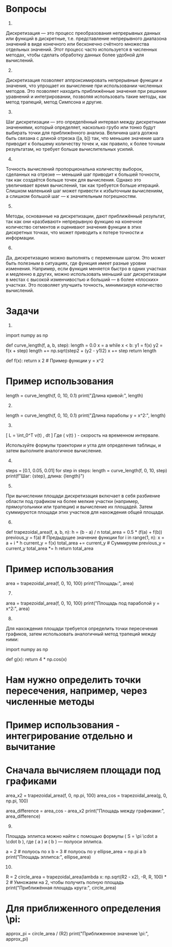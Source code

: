 # Вопросы
1. 
Дискретизация — это процесс преобразования непрерывных данных или функций в дискретные, т.е. представление непрерывного диапазона значений в виде конечного или бесконечно счётного множества отдельных значений. Этот процесс часто используется в численных методах, чтобы сделать обработку данных более удобной для вычислений.

2. 
Дискретизация позволяет аппроксимировать непрерывные функции и значения, что упрощает их вычисление при использовании численных методов. Это позволяет находить приближённые значения при решении уравнений и интегрировании, позволяя использовать такие методы, как метод трапеций, метод Симпсона и другие.

3. 
Шаг дискретизации — это определённый интервал между дискретными значениями, который определяет, насколько грубо или тонко будут выбирать точки для приближённого анализа. Величина шага должна быть связана с длиной отрезка \([a, b]\) так, что меньшее значение шага приводит к большему количеству точек и, как правило, к более точным результатам, но требует больше вычислительных усилий.

4. 
Точность вычислений пропорциональна количеству выборок, сделанных на отрезке — меньший шаг приводит к большей точности, так как создаётся больше точек для вычисления. Однако это увеличивает время вычислений, так как требуется больше итераций. Слишком маленький шаг может привести к избыточным вычислениям, а слишком большой шаг — к значительным погрешностям.

5. 
Методы, основанные на дискретизации, дают приближённый результат, так как они «разбивают» непрерывную функцию на конечное количество сегментов и оценивают значения функции в этих дискретных точках, что может приводить к потере точности и информации.

6. 
Да, дискретизацию можно выполнять с переменным шагом. Это может быть полезным в ситуациях, где функция имеет разные уровни изменения. Например, если функция меняется быстро в одних участках и медленно в других, можно использовать меньший шаг дискретизации в местах с высокой изменчивостью и больший — в более «плоских» участках. Это позволяет улучшить точность, минимизируя количество вычислений.

# Задачи

1. 
import numpy as np

def curve_length(f, a, b, step):
    length = 0.0
    x = a
    while x < b:
        y1 = f(x)
        y2 = f(x + step)
        length += np.sqrt(step2 + (y2 - y1)2)
        x += step
    return length

def f(x):
    return x  2  # Пример функции y = x^2

# Пример использования
length = curve_length(f, 0, 10, 0.1)
print("Длина кривой:", length)


2.
length = curve_length(f, 0, 10, 0.1)
print("Длина параболы y = x^2:", length)


3.
\[
L = \int_0^T v(t) \, dt
\]
Где \( v(t) \) - скорость на временном интервале.

Используйте формулы траектории и угла для определения таблицы, и затем выполните аналогичное вычисление.

4.
steps = [0.1, 0.05, 0.01]
for step in steps:
    length = curve_length(f, 0, 10, step)
    print(f"Шаг: {step}, длина: {length}")



5.
При вычислении площади дискретизация включает в себя разбиение области под графиком на более мелкие участки (например, прямоугольники или трапеции) и вычисление их площадей. Затем суммируются площади этих участков для нахождения общей площади.

6.
def trapezoidal_area(f, a, b, n):
    h = (b - a) / n
    total_area = 0.5 * (f(a) + f(b))
    previous_y = f(a)  # Предыдущее значение функции
    for i in range(1, n):
        x = a + i * h
        current_y = f(x)
        total_area += current_y  # Суммируем
        previous_y = current_y
    total_area *= h
    return total_area

# Пример использования
area = trapezoidal_area(f, 0, 10, 100)
print("Площадь:", area)


7.
area = trapezoidal_area(f, 0, 10, 100)
print("Площадь под параболой y = x^2:", area)


8.

Для нахождения площади требуется определить точки пересечения графиков, затем использовать аналогичный метод трапеций между ними:

import numpy as np

def g(x):
    return 4 * np.cos(x)

# Нам нужно определить точки пересечения, например, через численные методы

# Пример использования - интегрирование отдельно и вычитание
# Сначала вычисляем площади под графиками

area_x2 = trapezoidal_area(f, 0, np.pi, 100)
area_cos = trapezoidal_area(g, 0, np.pi, 100)

area_difference = area_cos - area_x2
print("Площадь между графиками:", area_difference)


9.
Площадь эллипса можно найти с помощью формулы \( S = \pi \cdot a \cdot b \), где \( a \) и \( b \) — полуоси эллипса.

a = 2  # полуось по x
b = 3  # полуось по y
ellipse_area = np.pi  a  b
print("Площадь эллипса:", ellipse_area)


10.
R = 2
circle_area = trapezoidal_area(lambda x: np.sqrt(R2 - x2), -R, R, 100) * 2  # Умножаем на 2, чтобы получить полную площадь
print("Приближённая площадь круга:", circle_area)

# Для приближенного определения \pi:
approx_pi = circle_area / (R2)
print("Приближенное значение \pi:", approx_pi)
